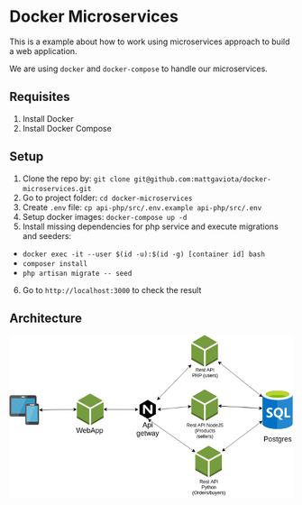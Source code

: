 # Docker Microservices

This is a example about how to work using microservices approach to build
a web application.

We are using `docker` and `docker-compose` to handle our microservices.

## Requisites

1. Install Docker
2. Install Docker Compose

## Setup

1. Clone the repo by: `git clone git@github.com:mattgaviota/docker-microservices.git`
2. Go to project folder: `cd docker-microservices`
3. Create `.env` file: `cp api-php/src/.env.example api-php/src/.env`
4. Setup docker images: `docker-compose up -d`
5. Install missing dependencies for php service and execute migrations and seeders:
  - `docker exec -it --user $(id -u):$(id -g) [container id] bash`
  - `composer install`
  - `php artisan migrate -- seed`
6. Go to `http://localhost:3000` to check the result

## Architecture

![Architecture](/diagram.png?raw=true "Title")
